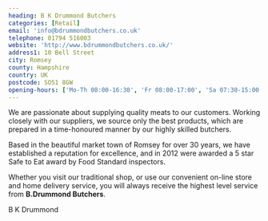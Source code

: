 ```yaml
---
heading: B K Drummond Butchers
categories: [Retail]
email: 'info@bdrummondbutchers.co.uk'
telephone: 01794 516003
website: 'http://www.bdrummondbutchers.co.uk/'
address1: 10 Bell Street
city: Romsey
county: Hampshire
country: UK
postcode: SO51 8GW
opening-hours: ['Mo-Th 08:00-16:30', 'Fr 08:00-17:00', 'Sa 07:30-15:00']
---
```

We are passionate about supplying quality meats to our customers. Working closely with our suppliers, we source only the best products, which are prepared in a time-honoured manner by our highly skilled butchers.

Based in the beautiful market town of Romsey for over 30 years, we have established a reputation for excellence, and in 2012 were awarded a 5 star Safe to Eat award by Food Standard inspectors.

Whether you visit our traditional shop, or use our convenient on-line store and home delivery service, you will always receive the highest level service from **B.Drummond Butchers**.

B K Drummond
